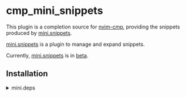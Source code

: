 # cmp_mini_snippets

This plugin is a completion source for [nvim-cmp],
providing the snippets produced by [mini.snippets].

[mini.snippets] is a plugin to manage and expand snippets.

Currently, [mini.snippets] is in [beta].

## Installation

<details>
<summary>mini.deps</summary>

```lua
local add, later = MiniDeps.add, MiniDeps.later

later(function()
  add({ -- Do read the installation section in the readme of mini.snippets!
    source = "echasnovski/mini.snippets",
    depends = { "rafamadriz/friendly-snippets" }
  })
  local snippets = require("mini.snippets")
  -- :h MiniSnippets-examples:
  snippets.setup({ snippets = { snippets.gen_loader.from_lang() }})

  add({ -- Do read the installation section in the readme of nvim-cmp!
    source = "hrsh7th/nvim-cmp",
    depends = { "abeldekat/cmp-mini-snippets" }, -- this plugin
  })
  local cmp = require("cmp")
  require'cmp'.setup({
    snippet = {
      expand = function(args) -- mini.snippets expands snippets from lsp...
        ---@diagnostic disable-next-line: undefined-global
        local insert = MiniSnippets.config.expand.insert or MiniSnippets.default_insert
        insert({ body = args.body }) -- Insert at cursor
      end,
    },
    sources = cmp.config.sources({ { name = "mini_snippets" } }),
    mapping = cmp.mapping.preset.insert(), -- more opts...
  })
end)
```

<details>
<summary>lazy.nvim</summary>

```lua
return {
  { -- Do read the installation section in the readme of mini.snippets!
    "echasnovski/mini.snippets",
    dependencies = "rafamadriz/friendly-snippets",
    -- :h MiniSnippets-examples:
    opts = function()
      local snippets = require("mini.snippets")
      return { snippets = { snippets.gen_loader.from_lang() }}
    end,
  },

  { -- Do read the installation section in the readme of nvim-cmp!
    "hrsh7th/nvim-cmp",
    main = "cmp",
    dependencies = { "abeldekat/cmp-mini-snippets" }, -- this plugin
    event = "InsertEnter",
    opts = function()
      local cmp = require("cmp")
      return {
        snippet = {
          expand = function(args) -- mini.snippets expands snippets from lsp...
            ---@diagnostic disable-next-line: undefined-global
            local insert = MiniSnippets.config.expand.insert or MiniSnippets.default_insert
            insert({ body = args.body }) -- Insert at cursor
          end,
        },
        sources = cmp.config.sources({ { name = "mini_snippets" } }),
        -- more opts
        mapping = cmp.mapping.preset.insert(),
      }
    end,
  },
}
```

</details>

## LazyVim and mini.snippets

See this [LazyVim-PR] proposal for a mini.snippets "extra"...

## Acknowledgments

- [cmp_luasnip] by @saadparwaiz1 (especially for function `get_documentation`)
- [nvim-cmp] and sources by @hrsh7th
- [mini.snippets] by @echasnovski

[mini.snippets]: https://github.com/echasnovski/mini.snippets
[nvim-cmp]: https://github.com/hrsh7th/nvim-cmp
[cmp_luasnip]: https://github.com/saadparwaiz1/cmp_luasnip
[LazyVim-PR]: https://github.com/LazyVim/LazyVim/pull/5274
[beta]: https://github.com/echasnovski/mini.nvim/issues/1428

